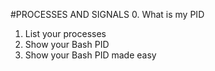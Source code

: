 #PROCESSES AND SIGNALS
0. What is my PID
1. List your processes
2. Show your Bash PID
3. Show your Bash PID made easy
